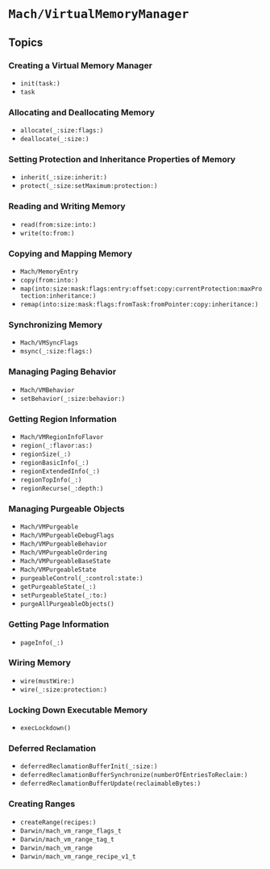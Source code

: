 # ``Mach/VirtualMemoryManager``

## Topics

### Creating a Virtual Memory Manager

- ``init(task:)``
- ``task``

### Allocating and Deallocating Memory

- ``allocate(_:size:flags:)``
- ``deallocate(_:size:)``

### Setting Protection and Inheritance Properties of Memory

- ``inherit(_:size:inherit:)``
- ``protect(_:size:setMaximum:protection:)``

### Reading and Writing Memory

- ``read(from:size:into:)``
- ``write(to:from:)``

### Copying and Mapping Memory

- ``Mach/MemoryEntry``
- ``copy(from:into:)``
- ``map(into:size:mask:flags:entry:offset:copy:currentProtection:maxProtection:inheritance:)``
- ``remap(into:size:mask:flags:fromTask:fromPointer:copy:inheritance:)``

### Synchronizing Memory

- ``Mach/VMSyncFlags``
- ``msync(_:size:flags:)``

### Managing Paging Behavior

- ``Mach/VMBehavior``
- ``setBehavior(_:size:behavior:)``

### Getting Region Information

- ``Mach/VMRegionInfoFlavor``
- ``region(_:flavor:as:)``
- ``regionSize(_:)``
- ``regionBasicInfo(_:)``
- ``regionExtendedInfo(_:)``
- ``regionTopInfo(_:)``
- ``regionRecurse(_:depth:)``

### Managing Purgeable Objects

- ``Mach/VMPurgeable``
- ``Mach/VMPurgeableDebugFlags``
- ``Mach/VMPurgeableBehavior``
- ``Mach/VMPurgeableOrdering``
- ``Mach/VMPurgeableBaseState``
- ``Mach/VMPurgeableState``
- ``purgeableControl(_:control:state:)``
- ``getPurgeableState(_:)``
- ``setPurgeableState(_:to:)``
- ``purgeAllPurgeableObjects()``

### Getting Page Information

- ``pageInfo(_:)``

### Wiring Memory

- ``wire(mustWire:)``
- ``wire(_:size:protection:)``

### Locking Down Executable Memory

- ``execLockdown()``

### Deferred Reclamation

- ``deferredReclamationBufferInit(_:size:)``
- ``deferredReclamationBufferSynchronize(numberOfEntriesToReclaim:)``
- ``deferredReclamationBufferUpdate(reclaimableBytes:)``

### Creating Ranges

- ``createRange(recipes:)``
- ``Darwin/mach_vm_range_flags_t``
- ``Darwin/mach_vm_range_tag_t``
- ``Darwin/mach_vm_range``
- ``Darwin/mach_vm_range_recipe_v1_t``